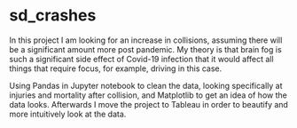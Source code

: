 # sd_crashes

In this project I am looking for an increase in collisions, assuming there will be a significant amount more post pandemic. My theory is that brain fog is such a significant side effect of Covid-19 infection that it would affect all things that require focus, for example, driving in this case. 

Using Pandas in Jupyter notebook to clean the data, looking specifically at injuries and mortality after collision, and Matplotlib to get an idea of how the data looks. Afterwards I move the project to Tableau in order to beautify and more intuitively look at the data. 
